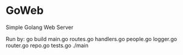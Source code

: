 # GoWeb
Simple Golang Web Server

Run by:
go build main.go routes.go handlers.go people.go logger.go router.go repo.go tests.go
./main